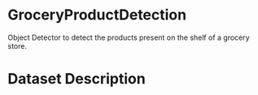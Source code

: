 # GroceryProductDetection
Object Detector to detect the products present on the shelf of a grocery store.
# Dataset Description
